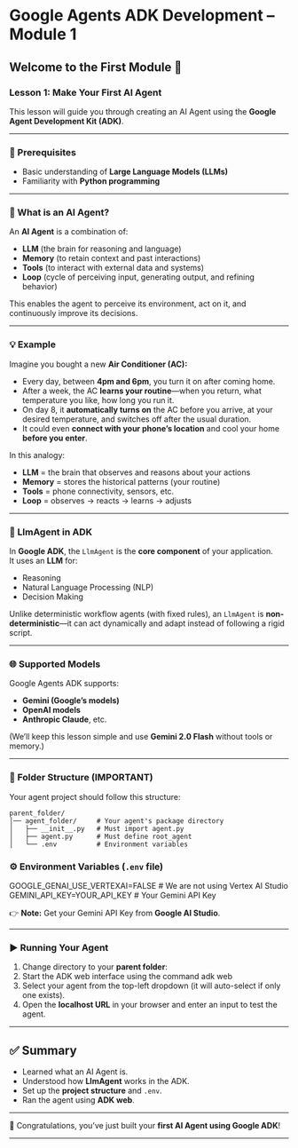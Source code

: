 # Google Agents ADK Development – Module 1

## Welcome to the First Module 🎉

### Lesson 1: Make Your First AI Agent
This lesson will guide you through creating an AI Agent using the **Google Agent Development Kit (ADK)**.

---

### 📌 Prerequisites
- Basic understanding of **Large Language Models (LLMs)**
- Familiarity with **Python programming**

---

### 🤖 What is an AI Agent?
An **AI Agent** is a combination of:

- **LLM** (the brain for reasoning and language)  
- **Memory** (to retain context and past interactions)  
- **Tools** (to interact with external data and systems)  
- **Loop** (cycle of perceiving input, generating output, and refining behavior)  

This enables the agent to perceive its environment, act on it, and continuously improve its decisions.

---

### 💡 Example
Imagine you bought a new **Air Conditioner (AC):**

- Every day, between **4pm and 6pm**, you turn it on after coming home.  
- After a week, the AC **learns your routine**—when you return, what temperature you like, how long you run it.  
- On day 8, it **automatically turns on** the AC before you arrive, at your desired temperature, and switches off after the usual duration.  
- It could even **connect with your phone’s location** and cool your home **before you enter**.

In this analogy:
- **LLM** = the brain that observes and reasons about your actions  
- **Memory** = stores the historical patterns (your routine)  
- **Tools** = phone connectivity, sensors, etc.  
- **Loop** = observes → reacts → learns → adjusts  

---

### 🧠 LlmAgent in ADK
In **Google ADK**, the `LlmAgent` is the **core component** of your application.  
It uses an **LLM** for:
- Reasoning  
- Natural Language Processing (NLP)  
- Decision Making  

Unlike deterministic workflow agents (with fixed rules), an `LlmAgent` is **non-deterministic**—it can act dynamically and adapt instead of following a rigid script.

---

### 🌐 Supported Models
Google Agents ADK supports:
- **Gemini (Google’s models)**  
- **OpenAI models**  
- **Anthropic Claude**, etc.  

(We’ll keep this lesson simple and use **Gemini 2.0 Flash** without tools or memory.)

---

### 📂 Folder Structure (IMPORTANT)
Your agent project should follow this structure:

```
parent_folder/
│── agent_folder/     # Your agent's package directory
│   ├── __init__.py   # Must import agent.py
│   ├── agent.py      # Must define root_agent
│   └── .env          # Environment variables
```

### ⚙️ Environment Variables (`.env` file)
GOOGLE_GENAI_USE_VERTEXAI=FALSE # We are not using Vertex AI Studio
GEMINI_API_KEY=YOUR_API_KEY # Your Gemini API Key


👉 **Note:** Get your Gemini API Key from **Google AI Studio**.

---

### ▶️ Running Your Agent
1. Change directory to your **parent folder**:
2. Start the ADK web interface using the command adk web
3. Select your agent from the top-left dropdown (it will auto-select if only one exists).  
4. Open the **localhost URL** in your browser and enter an input to test the agent.

---

## ✅ Summary
- Learned what an AI Agent is.  
- Understood how **LlmAgent** works in the ADK.  
- Set up the **project structure** and `.env`.  
- Ran the agent using **ADK web**.  

---

🚀 Congratulations, you’ve just built your **first AI Agent using Google ADK**!  

---

